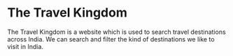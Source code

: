 # The Travel Kingdom
The Travel Kingdom is a website which is used to search travel destinations across India. We can search and filter the kind of destinations we like to visit in India.
